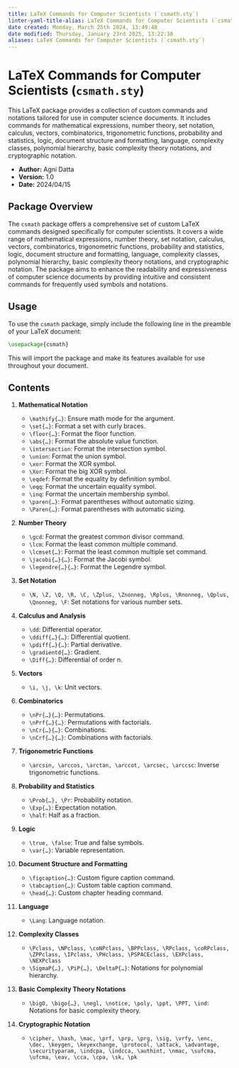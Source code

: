 ```yaml
---
title: LaTeX Commands for Computer Scientists (`csmath.sty`)
linter-yaml-title-alias: LaTeX Commands for Computer Scientists (`csmath.sty`)
date created: Monday, March 25th 2024, 13:49:48
date modified: Thursday, January 23rd 2025, 13:22:38
aliases: LaTeX Commands for Computer Scientists (`csmath.sty`)
---
```


# LaTeX Commands for Computer Scientists (`csmath.sty`)

This LaTeX package provides a collection of custom commands and notations tailored for use in computer science documents. It includes commands for mathematical expressions, number theory, set notation, calculus, vectors, combinatorics, trigonometric functions, probability and statistics, logic, document structure and formatting, language, complexity classes, polynomial hierarchy, basic complexity theory notations, and cryptographic notation.

- **Author:** Agni Datta
- **Version:** 1.0
- **Date:** 2024/04/15

## Package Overview

The `csmath` package offers a comprehensive set of custom LaTeX commands designed specifically for computer scientists. It covers a wide range of mathematical expressions, number theory, set notation, calculus, vectors, combinatorics, trigonometric functions, probability and statistics, logic, document structure and formatting, language, complexity classes, polynomial hierarchy, basic complexity theory notations, and cryptographic notation. The package aims to enhance the readability and expressiveness of computer science documents by providing intuitive and consistent commands for frequently used symbols and notations.

## Usage

To use the `csmath` package, simply include the following line in the preamble of your LaTeX document:

```latex
\usepackage{csmath}
```

This will import the package and make its features available for use throughout your document.

## Contents

1. **Mathematical Notation**
   - `\mathify{…}`: Ensure math mode for the argument.
   - `\set{…}`: Format a set with curly braces.
   - `\floor{…}`: Format the floor function.
   - `\abs{…}`: Format the absolute value function.
   - `\intersection`: Format the intersection symbol.
   - `\union`: Format the union symbol.
   - `\xor`: Format the XOR symbol.
   - `\Xor`: Format the big XOR symbol.
   - `\eqdef`: Format the equality by definition symbol.
   - `\eqq`: Format the uncertain equality symbol.
   - `\inq`: Format the uncertain membership symbol.
   - `\paren{…}`: Format parentheses without automatic sizing.
   - `\Paren{…}`: Format parentheses with automatic sizing.

2. **Number Theory**
   - `\gcd`: Format the greatest common divisor command.
   - `\lcm`: Format the least common multiple command.
   - `\lcmset{…}`: Format the least common multiple set command.
   - `\jacobi{…}{…}`: Format the Jacobi symbol.
   - `\legendre{…}{…}`: Format the Legendre symbol.

3. **Set Notation**
   - `\N, \Z, \Q, \R, \C, \Zplus, \Znonneg, \Rplus, \Rnonneg, \Qplus, \Qnonneg, \F`: Set notations for various number sets.

4. **Calculus and Analysis**
   - `\dd`: Differential operator.
   - `\ddiff{…}{…}`: Differential quotient.
   - `\pdiff{…}{…}`: Partial derivative.
   - `\gradientd{…}`: Gradient.
   - `\Diff{…}`: Differential of order n.

5. **Vectors**
   - `\i, \j, \k`: Unit vectors.

6. **Combinatorics**
   - `\nPr{…}{…}`: Permutations.
   - `\nPrf{…}{…}`: Permutations with factorials.
   - `\nCr{…}{…}`: Combinations.
   - `\nCrf{…}{…}`: Combinations with factorials.

7. **Trigonometric Functions**
   - `\arcsin, \arccos, \arctan, \arccot, \arcsec, \arccsc`: Inverse trigonometric functions.

8. **Probability and Statistics**
   - `\Prob{…}, \Pr`: Probability notation.
   - `\Exp{…}`: Expectation notation.
   - `\half`: Half as a fraction.

9. **Logic**
   - `\true, \false`: True and false symbols.
   - `\var{…}`: Variable representation.

10. **Document Structure and Formatting**
	- `\figcaption{…}`: Custom figure caption command.
	- `\tabcaption{…}`: Custom table caption command.
	- `\head{…}`: Custom chapter heading command.

11. **Language**
	- `\Lang`: Language notation.

12. **Complexity Classes**
	- `\Pclass, \NPclass, \coNPclass, \BPPclass, \RPclass, \coRPclass, \ZPPclass, \IPclass, \PHclass, \PSPACEclass, \EXPclass, \NEXPclass`
	- `\SigmaP{…}, \PiP{…}, \DeltaP{…}`: Notations for polynomial hierarchy.

13. **Basic Complexity Theory Notations**
	- `\bigO, \bigo{…}, \negl, \notice, \poly, \ppt, \PPT, \ind`: Notations for basic complexity theory.

14. **Cryptographic Notation**
	- `\cipher, \hash, \mac, \prf, \prp, \prg, \sig, \vrfy, \enc, \dec, \keygen, \keyexchange, \protocol, \attack, \advantage, \securityparam, \indcpa, \indcca, \authint, \nmac, \sufcma, \ufcma, \eav, \cca, \cpa, \sk, \pk`
